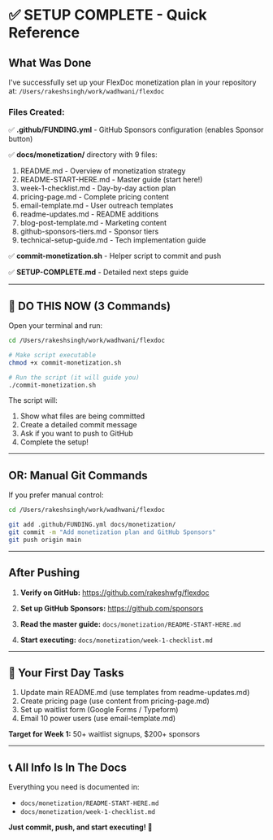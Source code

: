 # ✅ SETUP COMPLETE - Quick Reference

## What Was Done

I've successfully set up your FlexDoc monetization plan in your repository at:
`/Users/rakeshsingh/work/wadhwani/flexdoc`

### Files Created:

✅ **.github/FUNDING.yml** - GitHub Sponsors configuration (enables Sponsor button)

✅ **docs/monetization/** directory with 9 files:
1. README.md - Overview of monetization strategy
2. README-START-HERE.md - Master guide (start here!)
3. week-1-checklist.md - Day-by-day action plan  
4. pricing-page.md - Complete pricing content
5. email-template.md - User outreach templates
6. readme-updates.md - README additions
7. blog-post-template.md - Marketing content
8. github-sponsors-tiers.md - Sponsor tiers
9. technical-setup-guide.md - Tech implementation guide

✅ **commit-monetization.sh** - Helper script to commit and push

✅ **SETUP-COMPLETE.md** - Detailed next steps guide

---

## 🚀 DO THIS NOW (3 Commands)

Open your terminal and run:

```bash
cd /Users/rakeshsingh/work/wadhwani/flexdoc

# Make script executable
chmod +x commit-monetization.sh

# Run the script (it will guide you)
./commit-monetization.sh
```

The script will:
1. Show what files are being committed
2. Create a detailed commit message
3. Ask if you want to push to GitHub
4. Complete the setup!

---

## OR: Manual Git Commands

If you prefer manual control:

```bash
cd /Users/rakeshsingh/work/wadhwani/flexdoc

git add .github/FUNDING.yml docs/monetization/
git commit -m "Add monetization plan and GitHub Sponsors"
git push origin main
```

---

## After Pushing

1. **Verify on GitHub:**
   https://github.com/rakeshwfg/flexdoc
   
2. **Set up GitHub Sponsors:**
   https://github.com/sponsors
   
3. **Read the master guide:**
   `docs/monetization/README-START-HERE.md`
   
4. **Start executing:**
   `docs/monetization/week-1-checklist.md`

---

## 🎯 Your First Day Tasks

1. Update main README.md (use templates from readme-updates.md)
2. Create pricing page (use content from pricing-page.md)
3. Set up waitlist form (Google Forms / Typeform)
4. Email 10 power users (use email-template.md)

**Target for Week 1:** 50+ waitlist signups, $200+ sponsors

---

## 📞 All Info Is In The Docs

Everything you need is documented in:
- `docs/monetization/README-START-HERE.md`
- `docs/monetization/week-1-checklist.md`

**Just commit, push, and start executing! 🚀**

